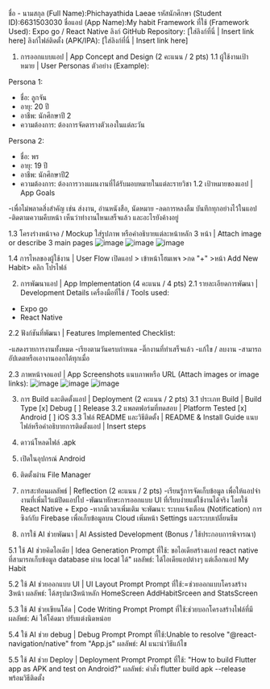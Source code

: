 ชื่อ - นามสกุล (Full Name):Phichayathida Laeae
รหัสนักศึกษา (Student ID):6631503030
ชื่อแอป (App Name):My habit
Framework ที่ใช้ (Framework Used): Expo go / React Native 
ลิงก์ GitHub Repository: [ใส่ลิงก์ที่นี่ | Insert link here]
ลิงก์ไฟล์ติดตั้ง (APK/IPA): [ใส่ลิงก์ที่นี่ | Insert link here]

1. การออกแบบแอป | App Concept and Design (2 คะแนน / 2 pts)
1.1 ผู้ใช้งานเป้าหมาย | User Personas
ตัวอย่าง (Example):

Persona 1:  
- ชื่อ: ลูกจัน  
- อายุ: 20 ปี  
- อาชีพ: นักศึกษาปี 2  
- ความต้องการ: ต้องการจัดตารางตัวเองในแต่ละวัน

Persona 2:  
- ชื่อ: พร  
- อายุ: 19 ปี  
- อาชีพ: นักศึกษาปี2  
- ความต้องการ: ต้องการวางแผนงานที่ได้รับมอบหมายในแต่ละรายวิชา
1.2 เป้าหมายของแอป | App Goals

-เพื่อไม่พลาดสิ่งสำคัญ เช่น ส่งงาน, อ่านหนังสือ, นัดหมาย
-ลดการหลงลืม บันทึกทุกอย่างไว้ในแอป 
-ติดตามความคืบหน้า เห็นว่าทำงานไหนเสร็จแล้ว และอะไรยังค้างอยู่

1.3 โครงร่างหน้าจอ / Mockup
ใส่รูปภาพ หรือคำอธิบายแต่ละหน้าหลัก 3 หน้า | Attach image or describe 3 main pages
![image](https://github.com/user-attachments/assets/9ca8f80f-021d-401e-ac4d-ee261d2107b1)
![image](https://github.com/user-attachments/assets/4c9de40c-0110-41c0-bd96-601018ca7b67)
![image](https://github.com/user-attachments/assets/929114fa-846e-4f9a-adf8-558552949a97)


1.4 การไหลของผู้ใช้งาน | User Flow
เปิดแอป > เข้าหน้าโฮมเพจ >กด "+" >หน้า Add New Habit> คลิก โปรไฟล์

2. การพัฒนาแอป | App Implementation (4 คะแนน / 4 pts)
2.1 รายละเอียดการพัฒนา | Development Details
เครื่องมือที่ใช้ / Tools used:

-  Expo go 
-  React Native

2.2 ฟังก์ชันที่พัฒนา | Features Implemented
Checklist:

-แสดงรายการงานทั้งหมด
-เรียงตามวันครบกำหนด 
-ติ๊กงานที่ทำเสร็จแล้ว
-แก้ไข / ลบงาน
-สามารถอัปเดตหรือเอางานออกได้ทุกเมื่อ

2.3 ภาพหน้าจอแอป | App Screenshots
แนบภาพหรือ URL (Attach images or image links):
![image](https://github.com/user-attachments/assets/9ca8f80f-021d-401e-ac4d-ee261d2107b1)
![image](https://github.com/user-attachments/assets/4c9de40c-0110-41c0-bd96-601018ca7b67)
![image](https://github.com/user-attachments/assets/929114fa-846e-4f9a-adf8-558552949a97)

3. การ Build และติดตั้งแอป | Deployment (2 คะแนน / 2 pts)
3.1 ประเภท Build | Build Type
[x] Debug
[ ] Release
3.2 แพลตฟอร์มที่ทดสอบ | Platform Tested
[x] Android
[ ] iOS
3.3 ไฟล์ README และวิธีติดตั้ง | README & Install Guide
แนบไฟล์หรือคำอธิบายการติดตั้งแอป | Insert steps

1. ดาวน์โหลดไฟล์ .apk
2. เปิดในอุปกรณ์ Android
3. ติดตั้งผ่าน File Manager

4. การสะท้อนผลลัพธ์ | Reflection (2 คะแนน / 2 pts)
-เรียนรู้การจัดเก็บข้อมูล เพื่อให้แอปจำงานที่เพิ่มไว้แม้ปิดแอปไป
-พัฒนาทักษะการออกแบบ UI ที่เรียบง่ายแต่ใช้งานได้จริง โดยใช้ React Native + Expo
-หากมีเวลาเพิ่มเติม จะพัฒนา:
   ระบบแจ้งเตือน (Notification)
   การซิงก์กับ Firebase เพื่อเก็บข้อมูลบน Cloud
   เพิ่มหน้า Settings และระบบเปลี่ยนธีม

5. การใช้ AI ช่วยพัฒนา | AI Assisted Development (Bonus / ใช้ประกอบการพิจารณา)

5.1 ใช้ AI ช่วยคิดไอเดีย | Idea Generation
Prompt ที่ใช้: ขอไอเดียสร้างแอป react native ที่สามารถเก็บข้อมูล database ผ่าน local ได้"
ผลลัพธ์:  ได้ไอเดียแอปต่างๆ แต่เลือกแอป My Habit

5.2 ใช้ AI ช่วยออกแบบ UI | UI Layout Prompt
Prompt ที่ใช้:=ช่วยออกแบบโครงสร้าง 3หน้า
ผลลัพธ์:  ได้สรุปมา3หน้าหลัก HomeScreen AddHabitSrceen and StatsScreen

5.3 ใช้ AI ช่วยเขียนโค้ด | Code Writing Prompt
Prompt ที่ใช้:ช่วยบอกโครงสร้างไฟล์ที่มี
ผลลัพธ์:  Ai ให้โค้ดมา ปรับแต่งนิดหน่อย

5.4 ใช้ AI ช่วย debug | Debug Prompt
Prompt ที่ใช้:Unable to resolve "@react-navigation/native" from "App.js"
ผลลัพธ์:  AI แนะนำวิธีแก้ไข

5.5 ใช้ AI ช่วย Deploy | Deployment Prompt
Prompt ที่ใช้:  "How to build Flutter app as APK and test on Android?"
ผลลัพธ์:  คำสั่ง flutter build apk --release พร้อมวิธีติดตั้ง

